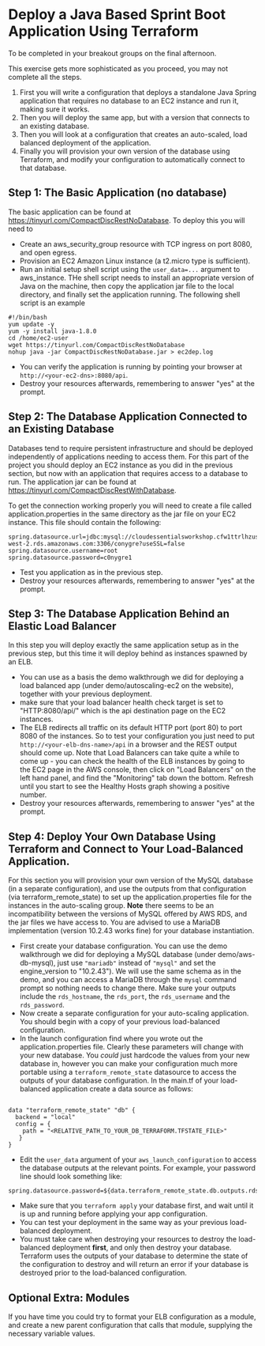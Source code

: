 # Deploy a Java Based Sprint Boot Application Using Terraform

To be completed in your breakout groups on the final afternoon.

This exercise gets more sophisticated as you proceed, you may not complete all the steps. 

1. First you will write a configuration that deploys a standalone Java Spring application that requires no database to an EC2 instance and run it, making sure it works. 
2. Then you will deploy the same app, but with a version that connects to an existing database. 
3. Then you will look at a configuration that creates an auto-scaled, load balanced deployment of the application.
4. Finally you will provision your own version of the database using Terraform, and modify your configuration to automatically connect to that database.


## Step 1: The Basic Application (no database)
The basic application can be found at https://tinyurl.com/CompactDiscRestNoDatabase. To deploy this you will need to 
- Create an aws_security_group resource with TCP ingress on port 8080, and open egress. 
- Provision an EC2 Amazon Linux instance (a t2.micro type is sufficient). 
- Run an initial setup shell script using the ``user_data=...`` argument to aws_instance. THe shell script needs to install an appropriate version of Java on the machine, then copy the application jar file to the local directory, and finally set the application running. The following shell script is an example

```
#!/bin/bash
yum update -y
yum -y install java-1.8.0
cd /home/ec2-user
wget https://tinyurl.com/CompactDiscRestNoDatabase
nohup java -jar CompactDiscRestNoDatabase.jar > ec2dep.log
```

- You can verify the application is running by pointing your browser at ``http://<your-ec2-dns>:8080/api``.
- Destroy your resources afterwards, remembering to answer "yes" at the prompt. 
  
## Step 2: The Database Application Connected to an Existing Database
Databases tend to require persistent infrastructure and should be deployed independently of applications needing to access them. For this part of the project you should deploy an EC2 instance as you did in the previous section, but now with an application that requires access to a database to run. The application jar can be found at https://tinyurl.com/CompactDiscRestWithDatabase. 

To get the connection working properly you will need to create a file called application.properties in the same directory as the jar file on your EC2 instance. This file should contain the following:

```
spring.datasource.url=jdbc:mysql://cloudessentialsworkshop.cfw1ttrlhzus.eu-west-2.rds.amazonaws.com:3306/conygre?useSSL=false
spring.datasource.username=root
spring.datasource.password=c0nygre1
```
- Test you application as in the previous step. 
- Destroy your resources afterwards, remembering to answer "yes" at the prompt. 

## Step 3: The Database Application Behind an Elastic Load Balancer
In this step you will deploy exactly the same application setup as in the previous step, but this time it will deploy behind as instances spawned by an ELB. 
- You can use as a basis the demo walkthrough we did for deploying a load balanced app (under demo/autoscaling-ec2 on the website), together with your previous deployment.
- make sure that your load balancer health check target is set to "HTTP:8080/api/" which is the api destination page on the EC2 instances.
- The ELB redirects all traffic on its default HTTP port (port 80) to port 8080 of the instances. So to test your configuration you just need to put ``http://<your-elb-dns-name>/api`` in a browser and the REST output should come up. Note that Load Balancers can take quite a while to come up - you can check the health of the ELB instances by going to the EC2 page in the AWS console, then click on "Load Balancers" on the left hand panel, and find the "Monitoring" tab down the bottom. Refresh until you start to see the Healthy Hosts graph showing a positive number. 
- Destroy your resources afterwards, remembering to answer "yes" at the prompt. 

## Step 4: Deploy Your Own Database Using Terraform and Connect to Your Load-Balanced Application.
For this section you will provision your own version of the MySQL database (in a separate configuration), and use the outputs from that configuration (via terraform_remote_state) to set up the application.properties file for the instances in the auto-scaling group.
**Note** there seems to be an incompatibility between the versions of MySQL offered by AWS RDS, and the jar files we have access to. You are advised to use a MariaDB implementation (version 10.2.43 works fine) for your database instantiation. 
- First create your database configuration. You can use the demo walkthrough we did for deploying a MySQL database (under demo/aws-db-mysql), just use ``"mariadb"`` instead of ``"mysql"`` and set the engine_version to "10.2.43"). We will use the same schema as in the demo, and you can access a MariaDB through the ``mysql`` command prompt so nothing needs to change there. Make sure your outputs include the ``rds_hostname``, the ``rds_port``, the ``rds_username`` and the  ``rds_password``.
- Now create a separate configuration for your auto-scaling application. You should begin with a copy of your previous load-balanced configuration. 
- In the launch configuration find where you wrote out the application.properties file. Clearly these parameters will change with your new database. You *could* just hardcode the values from your new database in, however you can make your configuration much more portable using a ``terraform_remote_state`` datasource to access the outputs of your database configuration. In the main.tf of your load-balanced application create a data source as follows:

```

data "terraform_remote_state" "db" {
  backend = "local"
  config = {
    path = "<RELATIVE_PATH_TO_YOUR_DB_TERRAFORM.TFSTATE_FILE>"
   }
}
```
- Edit the ``user_data`` argument of your ``aws_launch_configuration`` to access the database outputs at the relevant points. For example, your password line should look something like:

```
spring.datasource.password=${data.terraform_remote_state.db.outputs.rds_password}
```

- Make sure that you ``terraform apply`` your database first, and wait until it is up and running before applying your app configuration.
- You can test your deployment in the same way as your previous load-balanced deployment. 
- You must take care when destroying your resources to destroy the load-balanced deployment **first**, and only then destroy your database. Terraform uses the outputs of your database to determine the state of the configuration to destroy and will return an error if your database is destroyed prior to the load-balanced configuration.

## Optional Extra: Modules
If you have time you could try to format your ELB configuration as a module, and create a new parent configuration that calls that module, supplying the necessary variable values. 
